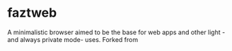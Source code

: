 # faztweb
A minimalistic browser aimed to be the base for web apps and other light -and always private mode- uses. Forked from 
